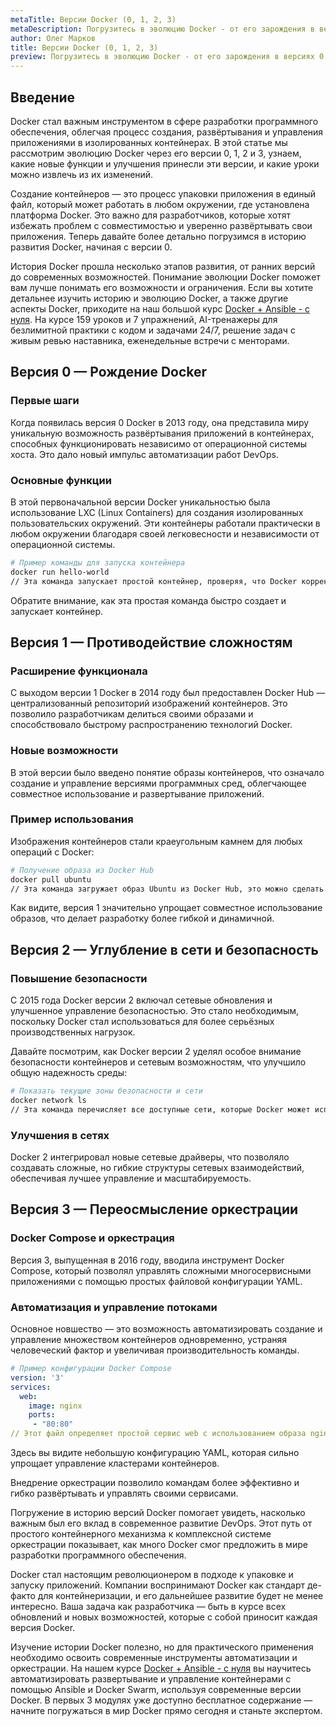 ```yaml
---
metaTitle: Версии Docker (0, 1, 2, 3)
metaDescription: Погрузитесь в эволюцию Docker - от его зарождения в версиях 0 и 1 до более продвинутых возможностей в версиях 2 и 3 В статье исследуются ключевые функции и уроки, которые Docker привнес в мир разработки
author: Олег Марков
title: Версии Docker (0, 1, 2, 3)
preview: Погрузитесь в эволюцию Docker - от его зарождения в версиях 0 и 1 до продвинутых возможностей в версиях 2 и 3
---
```


## Введение

Docker стал важным инструментом в сфере разработки программного обеспечения, облегчая процесс создания, развёртывания и управления приложениями в изолированных контейнерах. В этой статье мы рассмотрим эволюцию Docker через его версии 0, 1, 2 и 3, узнаем, какие новые функции и улучшения принесли эти версии, и какие уроки можно извлечь из их изменений.

Создание контейнеров — это процесс упаковки приложения в единый файл, который может работать в любом окружении, где установлена платформа Docker. Это важно для разработчиков, которые хотят избежать проблем с совместимостью и уверенно развёртывать свои приложения. Теперь давайте более детально погрузимся в историю развития Docker, начиная с версии 0.

История Docker прошла несколько этапов развития, от ранних версий до современных возможностей. Понимание эволюции Docker поможет вам лучше понимать его возможности и ограничения. Если вы хотите детальнее изучить историю и эволюцию Docker, а также другие аспекты Docker, приходите на наш большой курс [Docker + Ansible - с нуля](https://purpleschool.ru/course/docker?utm_source=knowledgebase&utm_medium=text&utm_campaign=Versii_Docker_(0,_1,_2,_3)). На курсе 159 уроков и 7 упражнений, AI-тренажеры для безлимитной практики с кодом и задачами 24/7, решение задач с живым ревью наставника, еженедельные встречи с менторами.

## Версия 0 — Рождение Docker

### Первые шаги

Когда появилась версия 0 Docker в 2013 году, она представила миру уникальную возможность развёртывания приложений в контейнерах, способных функционировать независимо от операционной системы хоста. Это дало новый импульс автоматизации работ DevOps.

### Основные функции

В этой первоначальной версии Docker уникальностью была использование LXC (Linux Containers) для создания изолированных пользовательских окружений. Эти контейнеры работали практически в любом окружении благодаря своей легковесности и независимости от операционной системы.

```bash
# Пример команды для запуска контейнера
docker run hello-world
// Эта команда запускает простой контейнер, проверяя, что Docker корректно установлен и работает
```

Обратите внимание, как эта простая команда быстро создает и запускает контейнер.

## Версия 1 — Противодействие сложностям

### Расширение функционала

С выходом версии 1 Docker в 2014 году был предоставлен Docker Hub — централизованный репозиторий изображений контейнеров. Это позволило разработчикам делиться своими образами и способствовало быстрому распространению технологий Docker.

### Новые возможности

В этой версии было введено понятие образы контейнеров, что означало создание и управление версиями программных сред, облегчающее совместное использование и развертывание приложений.

### Пример использования

Изображения контейнеров стали краеугольным камнем для любых операций с Docker:

```bash
# Получение образа из Docker Hub
docker pull ubuntu
// Эта команда загружает образ Ubuntu из Docker Hub, это можно сделать легко и быстро
```

Как видите, версия 1 значительно упрощает совместное использование образов, что делает разработку более гибкой и динамичной.

## Версия 2 — Углубление в сети и безопасность

### Повышение безопасности

С 2015 года Docker версии 2 включал сетевые обновления и улучшенное управление безопасностью. Это стало необходимым, поскольку Docker стал использоваться для более серьёзных производственных нагрузок.

Давайте посмотрим, как Docker версии 2 уделял особое внимание безопасности контейнеров и сетевым возможностям, что улучшило общую надежность среды:

```bash
# Показать текущие зоны безопасности и сети
docker network ls
// Эта команда перечисляет все доступные сети, которые Docker может использовать для изоляции контейнеров
```

### Улучшения в сетях

Docker 2 интегрировал новые сетевые драйверы, что позволяло создавать сложные, но гибкие структуры сетевых взаимодействий, обеспечивая лучшее управление и масштабируемость.

## Версия 3 — Переосмысление оркестрации

### Docker Compose и оркестрация

Версия 3, выпущенная в 2016 году, вводила инструмент Docker Compose, который позволял управлять сложными многосервисными приложениями с помощью простых файловой конфигурации YAML.

### Автоматизация и управление потоками

Основное новшество — это возможность автоматизировать создание и управление множеством контейнеров одновременно, устраняя человеческий фактор и увеличивая производительность команды.

```yaml
# Пример конфигурации Docker Compose
version: '3'
services:
  web:
    image: nginx
    ports:
     - "80:80"
// Этот файл определяет простой сервис web с использованием образа nginx и мапингом порта 80
```

Здесь вы видите небольшую конфигурацию YAML, которая сильно упрощает управление кластерами контейнеров.

Внедрение оркестрации позволило командам более эффективно и гибко развёртывать и управлять своими сервисами.

Погружение в историю версий Docker помогает увидеть, насколько важным был его вклад в современное развитие DevOps. Этот путь от простого контейнерного механизма к комплексной системе оркестрации показывает, как много Docker смог предложить в мире разработки программного обеспечения.

Docker стал настоящим революционером в подходе к упаковке и запуску приложений. Компании воспринимают Docker как стандарт де-факто для контейнеризации, и его дальнейшее развитие будет не менее интересно. Ваша задача как разработчика — быть в курсе всех обновлений и новых возможностей, которые с собой приносит каждая версия Docker.

Изучение истории Docker полезно, но для практического применения необходимо освоить современные инструменты автоматизации и оркестрации. На нашем курсе [Docker + Ansible - с нуля](https://purpleschool.ru/course/docker?utm_source=knowledgebase&utm_medium=text&utm_campaign=Versii_Docker_(0,_1,_2,_3)) вы научитесь автоматизировать развертывание и управление контейнерами с помощью Ansible и Docker Swarm, используя современные версии Docker. В первых 3 модулях уже доступно бесплатное содержание — начните погружаться в мир Docker прямо сегодня и станьте экспертом.
